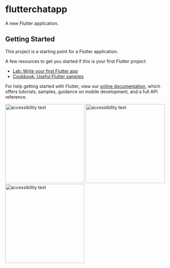 # flutterchatapp

A new Flutter application.

## Getting Started

This project is a starting point for a Flutter application.

A few resources to get you started if this is your first Flutter project:

- [Lab: Write your first Flutter app](https://flutter.dev/docs/get-started/codelab)
- [Cookbook: Useful Flutter samples](https://flutter.dev/docs/cookbook)

For help getting started with Flutter, view our
[online documentation](https://flutter.dev/docs), which offers tutorials,
samples, guidance on mobile development, and a full API reference.
<p float="left">
<img src="assets/images/Screenshot_1.jpg" width="250" alt="accessibility text">
<img src="assets/images/Screenshot_2.jpg" width="250" alt="accessibility text">
<img src="assets/images/Screenshot_3.jpg" width="250" alt="accessibility text">
</p>
